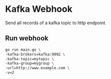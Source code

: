 # Kafka Webhook

Send all records of a kafka topic to http endpoint.

## Run webhook

```bash
go run main.go \
-kafka-brokers=kafka:9092 \
-kafka-topic=mytopic \
-kafka-group=mygroup \
-url=http://www.example.com \
-v=2
```
